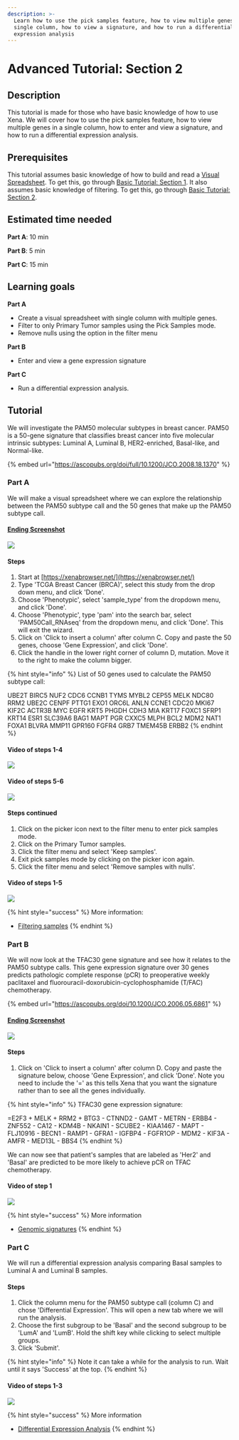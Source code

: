 ```yaml
---
description: >-
  Learn how to use the pick samples feature, how to view multiple genes in a
  single column, how to view a signature, and how to run a differential
  expression analysis
---
```


# Advanced Tutorial: Section 2

## Description <a href="#description" id="description"></a>

This tutorial is made for those who have basic knowledge of how to use Xena. We will cover how to use the pick samples feature, how to view multiple genes in a single column, how to enter and view a signature, and how to run a differential expression analysis.&#x20;

## Prerequisites <a href="#prerequisites" id="prerequisites"></a>

This tutorial assumes basic knowledge of how to build and read a [Visual Spreadsheet](../overview-of-features/visual-spreadsheet/). To get this, go through [Basic Tutorial: Section 1](basic-tutorial-section-1.md). It also assumes basic knowledge of filtering. To get this, go through [Basic Tutorial: Section 2](basic-tutorial-section-2.md).

## Estimated time needed <a href="#estimated-time-needed" id="estimated-time-needed"></a>

**Part A**: 10 min

**Part B**: 5 min

**Part C**: 15 min

## Learning goals <a href="#learning-goals" id="learning-goals"></a>

**Part A**

* Create a visual spreadsheet with single column with multiple genes.
* Filter to only Primary Tumor samples using the Pick Samples mode.
* Remove nulls using the option in the filter menu

**Part B**

* Enter and view a gene expression signature

**Part C**

* Run a differential expression analysis.

## Tutorial <a href="#tutorial" id="tutorial"></a>

We will investigate the PAM50 molecular subtypes in breast cancer. PAM50 is a 50-gene signature that classifies breast cancer into five molecular intrinsic subtypes: Luminal A, Luminal B, HER2-enriched, Basal-like, and Normal-like.&#x20;

{% embed url="https://ascopubs.org/doi/full/10.1200/JCO.2008.18.1370" %}

### Part A

We will make a visual spreadsheet where we can explore the relationship between the PAM50 subtype call and the 50 genes that make up the PAM50 subtype call.&#x20;

#### [Ending Screenshot](https://xenabrowser.net/heatmap/?bookmark=0b10f622a2b2ee990109106526075f17)

![](../.gitbook/assets/screen-shot-2021-06-22-at-10.49.42-am.png)

#### Steps

1. Start at [https://xenabrowser.net/](https://xenabrowser.net/)
2. Type 'TCGA Breast Cancer (BRCA)', select this study from the drop down menu, and click 'Done'.
3. Choose 'Phenotypic', select 'sample\_type' from the dropdown menu, and click 'Done'.
4. Choose 'Phenotypic', type 'pam' into the search bar, select 'PAM50Call\_RNAseq' from the dropdown menu, and click 'Done'. This will exit the wizard.
5. Click on 'Click to insert a column' after column C. Copy and paste the 50 genes, choose 'Gene Expression', and click 'Done'.
6. Click the handle in the lower right corner of column D, mutation. Move it to the right to make the column bigger.&#x20;

{% hint style="info" %}
List of 50 genes used to calculate the PAM50 subtype call:

UBE2T BIRC5 NUF2 CDC6 CCNB1 TYMS MYBL2 CEP55 MELK NDC80 RRM2 UBE2C CENPF PTTG1 EXO1 ORC6L ANLN CCNE1 CDC20 MKI67 KIF2C ACTR3B MYC EGFR KRT5 PHGDH CDH3 MIA KRT17 FOXC1 SFRP1 KRT14 ESR1 SLC39A6 BAG1 MAPT PGR CXXC5 MLPH BCL2 MDM2 NAT1 FOXA1 BLVRA MMP11 GPR160 FGFR4 GRB7 TMEM45B ERBB2
{% endhint %}

#### Video of steps 1-4

![](../.gitbook/assets/advanced\_section2\_1.gif)

#### Video of steps 5-6

![](../.gitbook/assets/advanced\_section2\_2.gif)

#### Steps continued

1. Click on the picker icon next to the filter menu to enter pick samples mode.&#x20;
2. Click on the Primary Tumor samples.
3. Click the filter menu and select 'Keep samples'.
4. Exit pick samples mode by clicking on the picker icon again.
5. Click the filter menu and select 'Remove samples with nulls'.

#### Video of steps 1-5

![](../.gitbook/assets/advanced\_section2\_3.gif)

{% hint style="success" %}
More information:

* [Filtering samples](../overview-of-features/filter-and-subgrouping/)
{% endhint %}

### Part B

We will now look at the TFAC30 gene signature and see how it relates to the PAM50 subtype calls. This gene expression signature over 30 genes predicts pathologic complete response (pCR) to preoperative weekly paclitaxel and fluorouracil-doxorubicin-cyclophosphamide (T/FAC) chemotherapy.

{% embed url="https://ascopubs.org/doi/10.1200/JCO.2006.05.6861" %}

#### [Ending Screenshot](https://xenabrowser.net/heatmap/?bookmark=1c8615e048533c516b9cba173e7f2db4)

![](../.gitbook/assets/screen-shot-2021-06-22-at-3.28.06-pm.png)

#### Steps

1. Click on 'Click to insert a column' after column D. Copy and paste the signature below, choose 'Gene Expression', and click 'Done'. Note you need to include the '=' as this tells Xena that you want the signature rather than to see all the genes individually.

{% hint style="info" %}
TFAC30 gene expression signature:

\=E2F3 + MELK + RRM2 + BTG3 - CTNND2 - GAMT - METRN - ERBB4 - ZNF552 - CA12 - KDM4B - NKAIN1 - SCUBE2 - KIAA1467 - MAPT - FLJ10916 - BECN1 - RAMP1 - GFRA1 - IGFBP4 - FGFR1OP - MDM2 - KIF3A - AMFR - MED13L - BBS4
{% endhint %}

We can now see that patient's samples that are labeled as 'Her2' and 'Basal' are predicted to be more likely to achieve pCR on TFAC chemotherapy.

#### Video of step 1

![](../.gitbook/assets/advanced\_section2\_4.gif)

{% hint style="success" %}
More information

* [Genomic signatures](../overview-of-features/genomic-signatures.md)
{% endhint %}

### Part C

We will run a differential expression analysis comparing Basal samples to Luminal A and Luminal B samples.

#### Steps

1. Click the column menu for the PAM50 subtype call (column C) and chose 'Differential Expression'. This will open a new tab where we will run the analysis.
2. Choose the first subgroup to be 'Basal' and the second subgroup to be 'LumA' and 'LumB'. Hold the shift key while clicking to select multiple groups.
3. Click 'Submit'.

{% hint style="info" %}
Note it can take a while for the analysis to run. Wait until it says 'Success' at the top.
{% endhint %}

#### Video of steps 1-3

![](../.gitbook/assets/advanced\_section2\_5.gif)

{% hint style="success" %}
More information

* [Differential Expression Analysis](../overview-of-features/differential-gene-expression.md)
{% endhint %}
